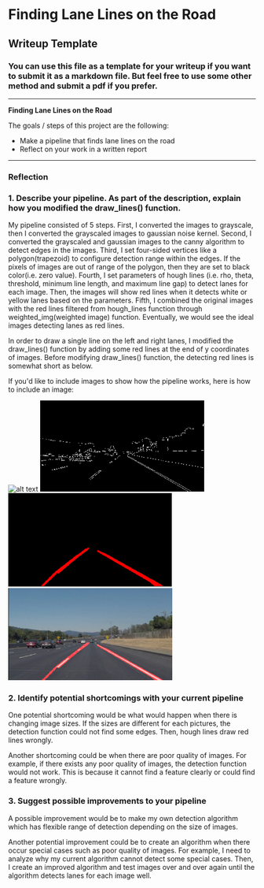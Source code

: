 # **Finding Lane Lines on the Road** 

## Writeup Template

### You can use this file as a template for your writeup if you want to submit it as a markdown file. But feel free to use some other method and submit a pdf if you prefer.

---

**Finding Lane Lines on the Road**

The goals / steps of this project are the following:
* Make a pipeline that finds lane lines on the road
* Reflect on your work in a written report


[//]: # (Image References)

[image1]: ./examples/grayscale.jpg "Grayscale"
[image2]: ./examples/canny.png	"Canny"
[image3]: ./examples/hough.png "Hough Lines"
[image4]: ./examples/result.png "Result"

---

### Reflection

### 1. Describe your pipeline. As part of the description, explain how you modified the draw_lines() function.

My pipeline consisted of 5 steps. First, I converted the images to grayscale, then I converted the grayscaled images to gaussian noise kernel. Second, I converted the grayscaled and gaussian images to the canny algorithm to detect edges in the images. Third, I set four-sided vertices like a polygon(trapezoid) to configure detection range within the edges. If the pixels of images are out of range of the polygon, then they are set to black color(i.e. zero value). Fourth, I set parameters of hough lines (i.e. rho, theta, threshold, minimum line length, and maximum line gap) to detect lanes for each image. Then, the images will show red lines when it detects white or yellow lanes based on the parameters. Fifth, I combined the original images with the red lines filtered from hough_lines function through weighted_img(weighted image) function. Eventually, we would see the ideal images detecting lanes as red lines.

In order to draw a single line on the left and right lanes, I modified the draw_lines() function by adding some red lines at the end of y coordinates of images.
Before modifying draw_lines() function, the detecting red lines is somewhat short as below.

If you'd like to include images to show how the pipeline works, here is how to include an image:

![alt text][image1]
![alt_text][image2]
![alt_text][image3]
![alt_text][image4]

### 2. Identify potential shortcomings with your current pipeline


One potential shortcoming would be what would happen when there is changing image sizes. If the sizes are different for each pictures, the detection function could not find some edges. Then, hough lines draw red lines wrongly.

Another shortcoming could be when there are poor quality of images. For example, if there exists any poor quality of images, the detection function would not work. This is because it cannot find a feature clearly or could find a feature wrongly.


### 3. Suggest possible improvements to your pipeline

A possible improvement would be to make my own detection algorithm which has flexible range of detection depending on the size of images.

Another potential improvement could be to create an algorithm when there occur special cases such as poor quality of images. For example, I need to analyze why my current algorithm cannot detect some special cases. Then, I create an improved algorithm and test images over and over again until the algorithm detects lanes for each image well.
